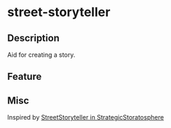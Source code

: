 # street-storyteller

## Description

Aid for creating a story.

## Feature

## Misc

Inspired by
[StreetStoryteller in StrategicStoratosphere](http://motonaga.world.coocan.jp/)
